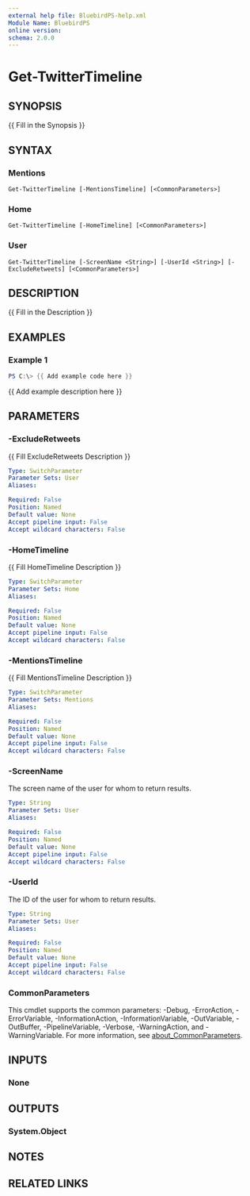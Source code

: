 ```yaml
---
external help file: BluebirdPS-help.xml
Module Name: BluebirdPS
online version:
schema: 2.0.0
---
```


# Get-TwitterTimeline

## SYNOPSIS
{{ Fill in the Synopsis }}

## SYNTAX

### Mentions
```
Get-TwitterTimeline [-MentionsTimeline] [<CommonParameters>]
```

### Home
```
Get-TwitterTimeline [-HomeTimeline] [<CommonParameters>]
```

### User
```
Get-TwitterTimeline [-ScreenName <String>] [-UserId <String>] [-ExcludeRetweets] [<CommonParameters>]
```

## DESCRIPTION
{{ Fill in the Description }}

## EXAMPLES

### Example 1
```powershell
PS C:\> {{ Add example code here }}
```

{{ Add example description here }}

## PARAMETERS

### -ExcludeRetweets
{{ Fill ExcludeRetweets Description }}

```yaml
Type: SwitchParameter
Parameter Sets: User
Aliases:

Required: False
Position: Named
Default value: None
Accept pipeline input: False
Accept wildcard characters: False
```

### -HomeTimeline
{{ Fill HomeTimeline Description }}

```yaml
Type: SwitchParameter
Parameter Sets: Home
Aliases:

Required: False
Position: Named
Default value: None
Accept pipeline input: False
Accept wildcard characters: False
```

### -MentionsTimeline
{{ Fill MentionsTimeline Description }}

```yaml
Type: SwitchParameter
Parameter Sets: Mentions
Aliases:

Required: False
Position: Named
Default value: None
Accept pipeline input: False
Accept wildcard characters: False
```

### -ScreenName

The screen name of the user for whom to return results.

```yaml
Type: String
Parameter Sets: User
Aliases:

Required: False
Position: Named
Default value: None
Accept pipeline input: False
Accept wildcard characters: False
```

### -UserId

The ID of the user for whom to return results.

```yaml
Type: String
Parameter Sets: User
Aliases:

Required: False
Position: Named
Default value: None
Accept pipeline input: False
Accept wildcard characters: False
```

### CommonParameters
This cmdlet supports the common parameters: -Debug, -ErrorAction, -ErrorVariable, -InformationAction, -InformationVariable, -OutVariable, -OutBuffer, -PipelineVariable, -Verbose, -WarningAction, and -WarningVariable. For more information, see [about_CommonParameters](http://go.microsoft.com/fwlink/?LinkID=113216).

## INPUTS

### None

## OUTPUTS

### System.Object
## NOTES

## RELATED LINKS
